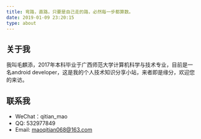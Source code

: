 ```yaml
---
title: 弯路，直路，只要是自己走的路，必然每一步都算数。
date: 2019-01-09 23:20:15
type: about
---
```

## 关于我
我叫毛麒添，2017年本科毕业于广西师范大学计算机科学与技术专业，目前是一名android developer，这是我的个人技术知识分享小站，来者即是缘分，欢迎您的来访。

## 联系我

- WeChat：qitian_mao
- QQ: 532977849
- Email: maoqitian068@163.com
